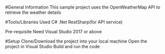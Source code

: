 #General Information
This sample project uses the OpenWeatherMap API to retrieve the weather details

#Tools/Libraries Used
C# .Net
RestSharp(for API service)

Pre-requisite
Need Visual Studio 2017 or above

#Setup
Clone/Download the project into your local machine
Open the project in Visual Studio 
Build and run the code
